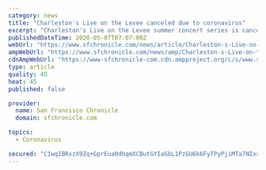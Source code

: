 ```yaml
---
category: news
title: "Charleston's Live on the Levee canceled due to coronavirus"
excerpt: "Charleston's Live on the Levee summer concert series is canceled this year because of the coronavirus, city officials said Wednesday. Mayor Amy Shuler Goodwin said the risks of the pandemic are too great for the annual concert series to take place this year."
publishedDateTime: 2020-05-07T07:07:00Z
webUrl: "https://www.sfchronicle.com/news/article/Charleston-s-Live-on-the-Levee-canceled-due-to-15252773.php"
ampWebUrl: "https://www.sfchronicle.com/news/amp/Charleston-s-Live-on-the-Levee-canceled-due-to-15252773.php"
cdnAmpWebUrl: "https://www-sfchronicle-com.cdn.ampproject.org/c/s/www.sfchronicle.com/news/amp/Charleston-s-Live-on-the-Levee-canceled-due-to-15252773.php"
type: article
quality: 45
heat: 45
published: false

provider:
  name: San Francisco Chronicle
  domain: sfchronicle.com

topics:
  - Coronavirus

secured: "C1wqIBRxzX9Zq+GprEua0dhqmXCButGYIaGbL1PzGU6k6FyTPyPjiMTa7NIxx0+Rn0GeOyCxNajwH7anhP2oN/Oc1Ifir1j3APjLs6se1/lK8KzNdl7I4r4TyW98MZMzivsPHov2dFzfqN8+aA76Ozim9ZIJ8s/PKmLwXU7NcMtp15w/0NsOAYB0h94bhl8haaSg8aeaBX08F2ifN1PpWYcAiulyOa7vcgR2H5pd/kywuiHQtcFURz82oCbHcDigjMdbQVCau140RwghXI/cX5ZXmtx1p8doLwL89xjCGm9Ey1KNeml5neIiQUrWy725;MdgAjgD0A2APR8XDGEtdQw=="
---
```


